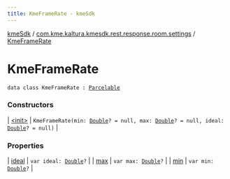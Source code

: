 ```yaml
---
title: KmeFrameRate - kmeSdk
---
```


[kmeSdk](../../index.html) / [com.kme.kaltura.kmesdk.rest.response.room.settings](../index.html) / [KmeFrameRate](./index.html)

# KmeFrameRate

`data class KmeFrameRate : `[`Parcelable`](https://developer.android.com/reference/android/os/Parcelable.html)

### Constructors

| [&lt;init&gt;](-init-.html) | `KmeFrameRate(min: `[`Double`](https://kotlinlang.org/api/latest/jvm/stdlib/kotlin/-double/index.html)`? = null, max: `[`Double`](https://kotlinlang.org/api/latest/jvm/stdlib/kotlin/-double/index.html)`? = null, ideal: `[`Double`](https://kotlinlang.org/api/latest/jvm/stdlib/kotlin/-double/index.html)`? = null)` |

### Properties

| [ideal](ideal.html) | `var ideal: `[`Double`](https://kotlinlang.org/api/latest/jvm/stdlib/kotlin/-double/index.html)`?` |
| [max](max.html) | `var max: `[`Double`](https://kotlinlang.org/api/latest/jvm/stdlib/kotlin/-double/index.html)`?` |
| [min](min.html) | `var min: `[`Double`](https://kotlinlang.org/api/latest/jvm/stdlib/kotlin/-double/index.html)`?` |

